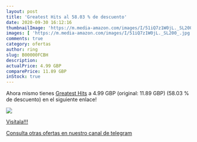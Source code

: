 ```yaml
---
layout: post
title: 'Greatest Hits al 58.03 % de descuento'
date: 2020-09-30 16:12:16
thumbnailImage: 'https://m.media-amazon.com/images/I/51iQ7z1W0jL._SL200_.jpg'
images: [ 'https://m.media-amazon.com/images/I/51iQ7z1W0jL._SL200_.jpg' ]
comments: true
category: ofertas
author: ring
slug: B00000FCBH
description:
actualPrice: 4.99 GBP
comparePrice: 11.89 GBP
inStock: true
---
```


Ahora mismo tienes [Greatest Hits](https://www.amazon.com/dp/B00000FCBH/?tag=redken08-20) a 4.99 GBP (original: 11.89 GBP) (58.03 %  de descuento) en el siguiente enlace!

[![](https://m.media-amazon.com/images/I/51iQ7z1W0jL._SL200_.jpg)](https://www.amazon.com/dp/B00000FCBH/?tag=redken08-20)

[Visítala!!!](https://www.amazon.com/dp/B00000FCBH/?tag=redken08-20)

[Consulta otras ofertas en nuestro canal de telegram](https://t.me/s/ofertas25)
